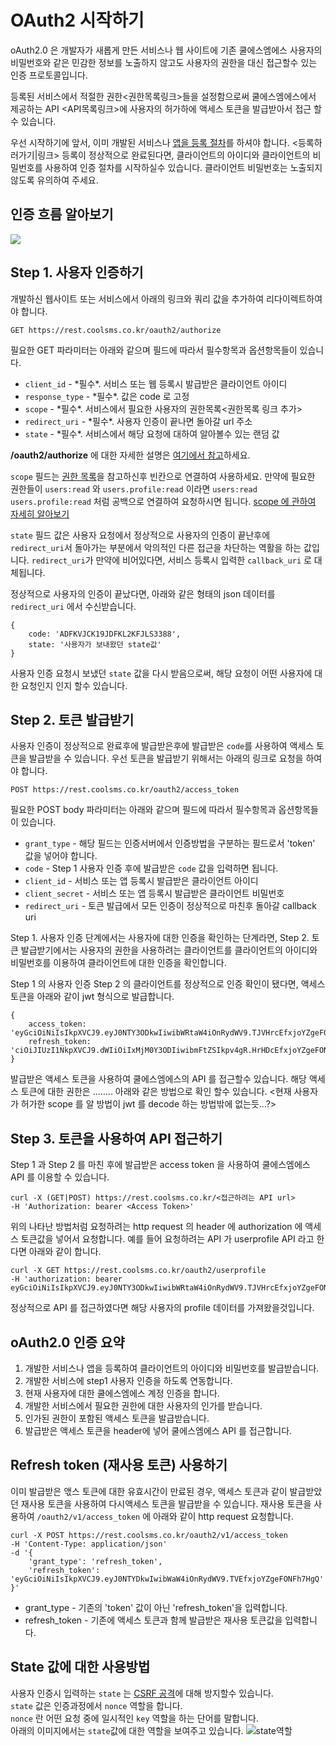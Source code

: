 # OAuth2 시작하기

oAuth2.0 은 개발자가 새롭게 만든 서비스나 웹 사이트에 기존 쿨에스엠에스 사용자의 비밀번호와 같은 민감한 정보를 노출하지 않고도 사용자의 권한을 대신 접근할수 있는 인증 프로토콜입니다.

등록된 서비스에서 적절한 권한&lt;권한목록링크&gt;들을 설정함으로써 쿨에스엠에스에서 제공하는 API &lt;API목록링크&gt;에 사용자의 허가하에 액세스 토큰을 발급받아서 접근 할수 있습니다.

우선 시작하기에 앞서, 이미 개발된 서비스나 [앱을 등록 절차](oauth2.md)를 하셔야 합니다. &lt;등록하러가기\|링크&gt; 등록이 정상적으로 완료된다면, 클라이언트의 아이디와 클라이언트의 비밀번호를 사용하여 인증 절차를 시작하실수 있습니다. 클라이언트 비밀번호는 노출되지 않도록 유의하여 주세요.

## 인증 흐름 알아보기

![](../.gitbook/assets/flow1%20%281%29.jpg)

## Step 1. 사용자 인증하기

개발하신 웹사이트 또는 서비스에서 아래의 링크와 쿼리 값을 추가하여 리다이렉트하여야 합니다.

```text
GET https://rest.coolsms.co.kr/oauth2/authorize
```

필요한 GET 파라미터는 아래와 같으며 필드에 따라서 필수항목과 옵션항목들이 있습니다.

* `client_id` - \*필수\*. 서비스 또는 웹 등록시 발급받은 클라이언트 아이디
* `response_type` - \*필수\*. 값은 code 로 고정
* `scope` - \*필수\*. 서비스에서 필요한 사용자의 권한목록&lt;권한목록 링크 추가&gt; 
* `redirect_uri` - \*필수\*. 사용자 인증이 끝나면 돌아갈 url 주소
* `state` - \*필수\*. 서비스에서 해당 요청에 대하여 알아볼수 있는 랜덤 값

 **/oauth2/authorize**  에 대한 자세한 설명은 [여기에서 참고](https://docs.coolsms.co.kr/oauth2/api-reference.html#사용자-인-oauth2v1authorize)하세요.

`scope` 필드는 [권한 목록](https://docs.coolsms.co.kr/oauth2/how-to-use-scope.html#scope-목)을 참고하신후 빈칸으로 연결하여 사용하세요. 만약에 필요한 권한들이 `users:read` 와 `users.profile:read` 이라면 `users:read users.profile:read` 처럼 공백으로 연결하여 요청하시면 됩니다. [scope 에 관하여 자세히 알아보기](https://docs.coolsms.co.kr/oauth2/how-to-use-scope.html)

`state` 필드 값은 사용자 요청에서 정상적으로 사용자의 인증이 끝난후에 `redirect_uri`서 돌아가는 부분에서 악의적인 다른 접근을 차단하는 역활을 하는 값입니다. `redirect_uri`가 만약에 비어있다면, 서비스 등록시 입력한 `callback_uri` 로 대체됩니다.

정상적으로 사용자의 인증이 끝났다면, 아래와 같은 형태의 json 데이터를 `redirect_uri` 에서 수신받습니다.

```text
{
    code: 'ADFKVJCK19JDFKL2KFJLS3388',
    state: '사용자가 보내왔던 state값'
}
```

사용자 인증 요청시 보냈던 `state` 값을 다시 받음으로써, 해당 요청이 어떤 사용자에 대한 요청인지 인지 할수 있습니다.

## Step 2. 토큰 발급받기

사용자 인증이 정상적으로 완료후에 발급받은후에 발급받은 `code`를 사용하여 액세스 토큰을 발급받을 수 있습니다. 우선 토큰을 발급받기 위해서는 아래의 링크로 요청을 하여야 합니다.

```text
POST https://rest.coolsms.co.kr/oauth2/access_token
```

필요한 POST body 파라미터는 아래와 같으며 필드에 따라서 필수항목과 옵션항목들이 있습니다.

* `grant_type` - 해당 필드는 인증서버에서 인증방법을 구분하는 필드로서 'token' 값을 넣어야 합니다.
* `code` - Step 1 사용자 인증 후에 발급받은 `code` 값을 입력하면 됩니다.
* `client_id` - 서비스 또는 앱 등록시 발급받은 클라이언트 아이디
* `client_secret` - 서비스 또는 앱 등록시 발급받은 클라이언트 비밀번호
* `redirect_uri` -  토큰 발급에서 모든 인증이 정상적으로 마친후 돌아갈 callback uri

Step 1. 사용자 인증 단계에서는 사용자에 대한 인증을 확인하는 단계라면, Step 2. 토큰 발급받기에서는 사용자의 권한을 사용하려는 클라이언트를 클라이언트의 아이디와 비밀번호를 이용하여 클라이언트에 대한 인증을 확인합니다.

Step 1 의 사용자 인증 Step 2 의 클라이언트를 정상적으로 인증 확인이 됐다면, 액세스 토큰을 아래와 같이 jwt 형식으로 발급합니다.

```text
{
    access_token: 'eyGciOiNiIsIkpXVCJ9.eyJ0NTY3ODkwIiwibWRtaW4iOnRydWV9.TJVHrcEfxjoYZgeFONFh7HgQ',
    refresh_token: 'ciOiJIUzI1NkpXVCJ9.dWIiOiIxMjM0Y3ODIiwibmFtZSIkpv4gR.HrHDcEfxjoYZgeFONFh7HgQ'
}
```

발급받은 액세스 토큰을 사용하여 쿨에스엠에스의 API 를 접근할수 있습니다. 해당 액세스 토큰에 대한 권한은 ........ 아래와 같은 방법으로 확인 할수 있습니다. &lt;현재 사용자가 허가한 scope 를 알 방법이 jwt 를 decode 하는 방법밖에 없는듯...?&gt;

## Step 3. 토큰을 사용하여 API 접근하기

Step 1 과 Step 2 를 마친 후에 발급받은 access token 을 사용하여 쿨에스엠에스 API 를 이용할 수 있습니다.

```text
curl -X (GET|POST) https://rest.coolsms.co.kr/<접근하려는 API url>
-H 'Authorization: bearer <Access Token>'
```

위의 나타난 방법처럼 요청하려는 http request 의 header 에 authorization 에 액세스 토큰값을 넣어서 요청합니다. 예를 들어 요청하려는 API 가 userprofile API 라고 한다면 아래와 같이 합니다.

```text
curl -X GET https://rest.coolsms.co.kr/oauth2/userprofile
-H 'authorization: bearer eyGciOiNiIsIkpXVCJ9.eyJ0NTY3ODkwIiwibWRtaW4iOnRydWV9.TJVHrcEfxjoYZgeFONFh7HgQ'
```

정상적으로 API 를 접근하였다면 해당 사용자의 profile 데이터를 가져왔을것입니다.

## oAuth2.0 인증 요약

1. 개발한 서비스나 앱을 등록하여 클라이언트의 아이디와 비밀번호를 발급받습니다. 
2. 개발한 서비스에 step1 사용자 인증을 하도록 연동합니다. 
3. 현재 사용자에 대한 쿨에스엠에스 계정 인증을 합니다.
4. 개발한 서비스에서 필요한 권한에 대한 사용자의 인가를 받습니다.
5. 인가된 권한이 포함된 액세스 토큰을 발급받습니다.
6. 발급받은 액세스 토큰을 header에 넣어 쿨에스엠에스 API 를 접근합니다.

## Refresh token \(재사용 토큰\) 사용하기

이미 발급받은 앣스 토큰에 대한 유효시간이 만료된 경우, 액세스 토큰과 같이 발급받았던 재사용 토큰을 사용하여 다시액세스 토큰을 발급받을 수 있습니다. 재사용 토큰을 사용하여 `/oauth2/v1/access_token` 에 아래와 같이 http request 요청합니다.

```text
curl -X POST https://rest.coolsms.co.kr/oauth2/v1/access_token
-H 'Content-Type: application/json'
-d '{
    'grant_type': 'refresh_token',
    'refresh_token': 'eyGciOiNiIsIkpXVCJ9.eyJ0NTYDkwIwibWaW4iOnRydWV9.TVEfxjoYZgeFONFh7HgQ'
}'
```

* grant\_type - 기존의 'token' 값이 아닌 'refresh\_token'을 입력합니다.
* refresh\_token - 기존에 액세스 토큰과 함께 발급받은 재사용 토큰값을 입력합니다. 

## State 값에 대한 사용방법

사용자 인증시 입력하는 `state` 는 [CSRF 공격](https://en.wikipedia.org/wiki/Cross-site_request_forgery)에 대해 방지할수 있습니다.  
 `state` 값은 인증과정에서 `nonce` 역할을 합니다.   
 `nonce` 란 어떤 요청 중에 일시적인 `key` 역할을 하는 단어를 말합니다.   
 아래의 이미지에서는 `state`값에 대한 역할을 보여주고 있습니다. ![state&#xC5ED;&#xD560;](../.gitbook/assets/state-flow.png)

